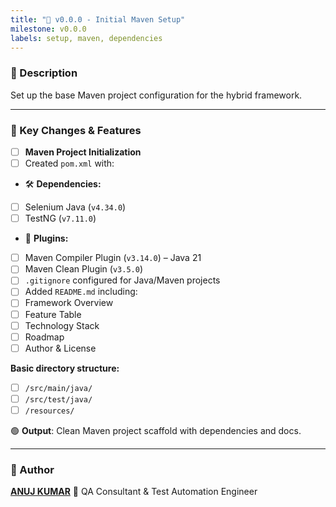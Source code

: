 ```yaml
---
title: "🎯 v0.0.0 - Initial Maven Setup"
milestone: v0.0.0
labels: setup, maven, dependencies
---
```


### 📌 Description
Set up the base Maven project configuration for the hybrid framework.

---

### 🧪 Key Changes & Features
- [ ] **Maven Project Initialization**
- [ ] Created `pom.xml` with:
 - 🛠 **Dependencies:**
  - [ ] Selenium Java (`v4.34.0`)
  - [ ] TestNG (`v7.11.0`)
 - 🔌 **Plugins:**
  - [ ] Maven Compiler Plugin (`v3.14.0`) – Java 21
  - [ ] Maven Clean Plugin (`v3.5.0`)
- [ ] `.gitignore` configured for Java/Maven projects
- [ ] Added `README.md` including:
 - [ ] Framework Overview
 - [ ] Feature Table
 - [ ] Technology Stack
 - [ ] Roadmap
 - [ ] Author & License 

**Basic directory structure:**
 - [ ] `/src/main/java/`
 - [ ] `/src/test/java/`
 - [ ] `/resources/`

🟢 **Output**: Clean Maven project scaffold with dependencies and docs.

---

### 👤 Author
**[ANUJ KUMAR](https://www.linkedin.com/in/anuj-kumar-qa/)** 🏅 QA Consultant & Test Automation Engineer
